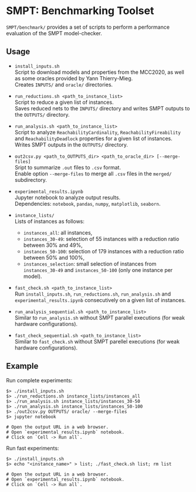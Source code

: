 # SMPT: Benchmarking Toolset

`SMPT/benchmark/` provides a set of scripts to perform a performance evaluation of the SMPT model-checker.

## Usage

- `install_inputs.sh`  
  Script to download models and properties from the MCC2020, as well as some oracles provided by Yann Thierry-Mieg.  
  Creates `INPUTS/` and `oracle/` directories.

- `run_reductions.sh <path_to_instance_list>`  
  Script to reduce a given list of instances.  
  Saves reduced nets to the `INPUTS/` directory and writes SMPT outputs to the `OUTPUTS/` directory. 

- `run_analysis.sh <path_to_instance_list>`  
  Script to analyze `ReachabilityCardinality`, `ReachabilityFireability` and `ReachabilityDeadlock` properties
  for a given list of instances.  
  Writes SMPT outputs in the `OUTPUTS/` directory.

- `out2csv.py <path_to_OUTPUTS_dir> <path_to_oracle_dir> [--merge-files]`  
  Sript to summarize `.out` files to `.csv` format.  
  Enable option `--merge-files` to merge all `.csv` files in the `merged/` subdirectory.

- `experimental_results.ipynb`  
  Jupyter notebook to analyze output results.  
  Dependencies:  `notebook`, `pandas`, `numpy`, `matplotlib`, `seaborn`. 

- `instance_lists/`  
  Lists of instances as follows:
  + `instances_all`: all instances,
  + `instances_30-49`: selection of 55 instances with a reduction ratio between 30% and 49%,
  + `instances_50-100`: selection of 179 instances with a reduction ratio between 50% and 100%,
  + `instances_selection`: small selection of instances from `instances_30-49` and `instances_50-100` (only one instance per model).  
  
- `fast_check.sh <path_to_instance_list>`  
  Run `install_inputs.sh`, `run_reductions.sh`, `run_analysis.sh` and `experimental_results.ipynb` consecutively on a given list of instances.

- `run_analysis_sequential.sh <path_to_instance_list>`  
  Similar to `run_analysis.sh` without SMPT parallel executions (for weak hardware configurations).

- `fast_check_sequential.sh <path_to_instance_list>`  
  Similar to `fast_check.sh` without SMPT parellel executions (for weak hardware configurations).
  
## Example

Run complete experiments:
```
$> ./install_inputs.sh
$> ./run_reductions.sh instance_lists/instances_all
$> ./run_analysis.sh instance_lists/instances_30-50
$> ./run_analysis.sh instance_lists/instances_50-100
$> ./out2csv.py OUTPUTS/ oracle/ --merge-files
$> jupyter notebook

# Open the output URL in a web browser.
# Open `experimental_results.ipynb` notebook.
# Click on `Cell -> Run all`.
```

Run fast experiments:
```
$> ./install_inputs.sh
$> echo "<instance_name>" > list; ./fast_check.sh list; rm list

# Open the output URL in a web browser.
# Open `experimental_results.ipynb` notebook.
# Click on `Cell -> Run all`.
```
